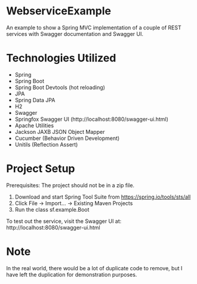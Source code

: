 # WebserviceExample
An example to show a Spring MVC implementation of a couple of REST services with Swagger documentation and Swagger UI.

# Technologies Utilized
- Spring
- Spring Boot
- Spring Boot Devtools (hot reloading)
- JPA
- Spring Data JPA
- H2
- Swagger
- Springfox Swagger UI (http://localhost:8080/swagger-ui.html)
- Apache Utilities
- Jackson JAXB JSON Object Mapper
- Cucumber (Behavior Driven Development)
- Unitils (Reflection Assert)

# Project Setup
Prerequisites: The project should not be in a zip file.

1. Download and start Spring Tool Suite from https://spring.io/tools/sts/all
2. Click File -> Import... -> Existing Maven Projects
3. Run the class sf.example.Boot

To test out the service, visit the Swagger UI at: http://localhost:8080/swagger-ui.html

# Note
In the real world, there would be a lot of duplicate code to remove, but I have left the duplication for demonstration purposes.